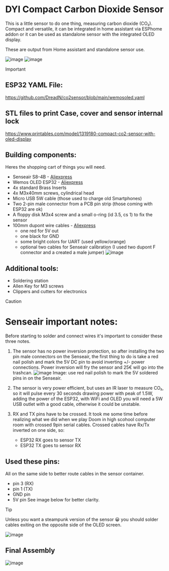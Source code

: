 # DYI Compact Carbon Dioxide Sensor
This is a little sensor to do one thing, measuring carbon dioxide (CO₂).
Compact and versatile, it can be integrated in home assistant via ESPhome addon or it can be used as standalone sensor with the integrated OLED display.

These are output from Home assistant and standalone sensor use.

![image](https://github.com/user-attachments/assets/cd0deb60-f2c0-48a8-9633-71669b5ef117)
![image](https://github.com/user-attachments/assets/197fe93d-e885-47ad-9ec9-5b6cf75c0da1)

>[!IMPORTANT]
>## ESP32 YAML File:
>https://github.com/DreadN/co2sensor/blob/main/wemosoled.yaml
>
>## STL files to print Case, cover and sensor internal lock
>https://www.printables.com/model/1319180-compact-co2-sensor-with-oled-display

## Building components:
Heres the shopping cart of things you will need.

- Senseair S8-4B - [Aliexpress](https://it.aliexpress.com/item/1005002961668404.html?spm=a2g0o.productlist.main.1.595d10edwR3ObB&algo_pvid=44fbad28-745e-4e0e-90b8-7248146a09d8&algo_exp_id=44fbad28-745e-4e0e-90b8-7248146a09d8-0&pdp_ext_f=%7B%22order%22%3A%227%22%2C%22eval%22%3A%221%22%7D&pdp_npi=4%40dis%21EUR%2126.30%2124.79%21%21%2129.33%2127.65%21%402103856417491526812864680e0788%2112000022975722048%21sea%21IT%214060411391%21X&curPageLogUid=Ww6AxBZZRw9D&utparam-url=scene%3Asearch%7Cquery_from%3A)
- Wemos OLED ESP32 - [Aliexpress](https://it.aliexpress.com/item/1005006216570195.html?spm=a2g0o.productlist.main.6.24c83be7Ty90pz&algo_pvid=453d590f-517b-4825-adaf-4b72fde40c77&algo_exp_id=453d590f-517b-4825-adaf-4b72fde40c77-5&pdp_ext_f=%7B%22order%22%3A%224%22%2C%22eval%22%3A%221%22%7D&pdp_npi=4%40dis%21EUR%216.45%216.45%21%21%217.19%217.19%21%402103956b17491569386441748ecd7a%2112000038604869263%21sea%21IT%214060411391%21X&curPageLogUid=hGldiXjtyOav&utparam-url=scene%3Asearch%7Cquery_from%3A)
- 4x standard Brass Inserts
- 4x M3x40mm screws, cylindrical head
- Micro USB 5W cable (those used to charge old Smartphones)
- Two 2-pin male connector from a PCB pin strip (those coming with ESP32 are ok)
- A floppy disk M3x4 screw and a small o-ring (id 3.5, cs 1) to fix the sensor
- 100mm dupont wire cables - [Aliexpress](https://it.aliexpress.com/item/1005006050213130.html?spm=a2g0o.order_list.order_list_main.24.3f0d3696vC5eVG&gatewayAdapt=glo2ita)
   - one red for 5V out
   - one black for GND
   - some bright colors for UART (used yellow/orange)
   - optional two cables for Senseair calibration (I used two dupont F connector and a created a male jumper)
    ![image](https://github.com/user-attachments/assets/e499864b-d731-47f4-9980-1e78b6d4d0ac)


## Additional tools:
- Soldering station
- Allen Key for M3 screws
- Clippers and cutters for electronics

>[!CAUTION]
># Senseair important notes:
>Before starting to solder and connect wires it's important to consider these three notes.

1. The sensor has no power inversion protection, so after installing the two pin male connectors on the Senseair, the first thing to do is take a red nail polish and mark the 5V DC pin to avoid inverting +/- power connections. Power inversion will fry the sensor and 25€ will go into the trashcan.
    ![image](https://github.com/user-attachments/assets/74b9426b-9bd1-4497-9c15-85780cb7b134)
    Image: use red nail polish to mark the 5V soldered pins in on the Senseair.
 
2. The sensor is very power efficient, but uses an IR laser to measure CO₂,  so it will pulse every 30 seconds drawing power with peak of 1.5W, adding the power of the ESP32, with WiFi and OLED you will need a 5W USB outlet with a good cable, otherwise it could be unstable.
 
3. RX and TX pins have to be crossed. It took me some time before realizing what we did when we play Doom in high scohool computer room with crossed 9pin serial cables.
Crossed cables have Rx/Tx inverted on one side, so:
    - ESP32 RX goes to sensor TX
    - ESP32 TX goes to sensor RX
 

## Used these pins:
All on the same side to better route cables in the sensor container.
- pin 3 (RX)
- pin 1 (TX)
- GND pin
- 5V pin
See image below for better clarity.
>[!TIP]
>Unless you want a steampunk version of the sensor 😀 you should solder cables exiting on the opposite side of the OLED screen.
 
![image](https://github.com/user-attachments/assets/b7f072cb-ede2-422c-9b27-583f4704a5c2)

## Final Assembly
![image](https://github.com/user-attachments/assets/9f67c6c6-6477-4c82-8a06-a96097f0c152)

